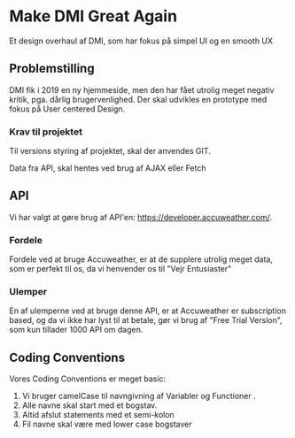 # Make DMI Great Again
Et design overhaul af DMI, som har fokus på simpel UI og en smooth UX

## Problemstilling
DMI fik i 2019 en ny hjemmeside, men den har fået utrolig meget negativ kritik, pga. dårlig brugervenlighed.
Der skal udvikles en prototype med fokus på User centered Design.

### Krav til projektet
Til versions styring af projektet, skal der anvendes GIT.

Data fra API, skal hentes ved brug af AJAX eller Fetch

## API
Vi har valgt at gøre brug af API'en: https://developer.accuweather.com/.

### Fordele
Fordele ved at bruge Accuweather, er at de supplere utrolig meget data, som er perfekt til os, da vi henvender os til "Vejr Entusiaster"

### Ulemper
En af ulemperne ved at bruge denne API, er at Accuweather er subscription based, og da vi ikke har lyst til at betale, gør vi brug af "Free Trial Version", som kun tillader 1000 API om dagen.


## Coding Conventions
Vores Coding Conventions er meget basic:

1. Vi bruger camelCase til navngivning af Variabler og Functioner .
2. Alle navne skal start med et bogstav.
3. Altid afslut statements med et semi-kolon
4. Fil navne skal være med lower case bogstaver 



